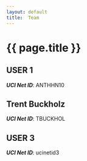 ```yaml
---
layout: default
title:  Team
---
```


# {{ page.title }}


## USER 1
***UCI Net ID***: ANTHHN10

## Trent Buckholz
***UCI Net ID***: TBUCKHOL

## USER 3
***UCI Net ID***: ucinetid3
